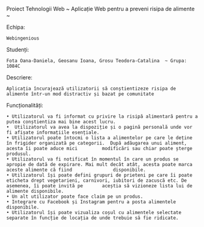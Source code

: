 Proiect Tehnologii Web ~ Aplicație Web pentru a preveni risipa de alimente ~

Echipa: 

	Webingenious 

Studenți: 

	Fota Oana-Daniela, Geosanu Ioana, Grosu Teodora-Catalina  ~ Grupa: 1084C

Descriere:

 	Aplicația încurajează utilizatorii să conștientizeze risipa de alimente într-un mod distractiv și bazat pe comunitate

Funcționalități: 

    • Utilizatorul va fi informat cu privire la risipă alimentară pentru a putea conștientiza mai bine acest lucru.
    •  Utilizatorul va avea la dispoziție și o pagină personală unde vor fi afișate informațiile esențiale.
    • Utilizatorul poate întocmi o lista a alimentelor pe care le deține în frigider organizată pe categorii.  După adăugarea unui aliment, acesta îi poate aduce mici         modificări sau chiar poate șterge produsul.
    • Utilizatorul va fi notificat în momentul în care un produs se apropie de dată de expirare. Mai mult decât atât, acesta poate marca aceste alimente că fiind               disponibile.
    • Utilizatorul își poate defini grupuri de prieteni pe care îi poate eticheta drept vegetarieni, carnivori, iubitori de zacuscă etc. De asemenea, îi poate invită pe       aceștia să vizioneze lista lui de alimente disponibile.
    • Un alt utilizator poate face claim pe un produs.
    • Integrare cu Facebook și Instagram pentru a posta alimentele disponibile.
    • Utilizatorul își poate vizualiza coșul cu alimentele selectate separate în funcție de locația de unde trebuie să fie ridicate.
